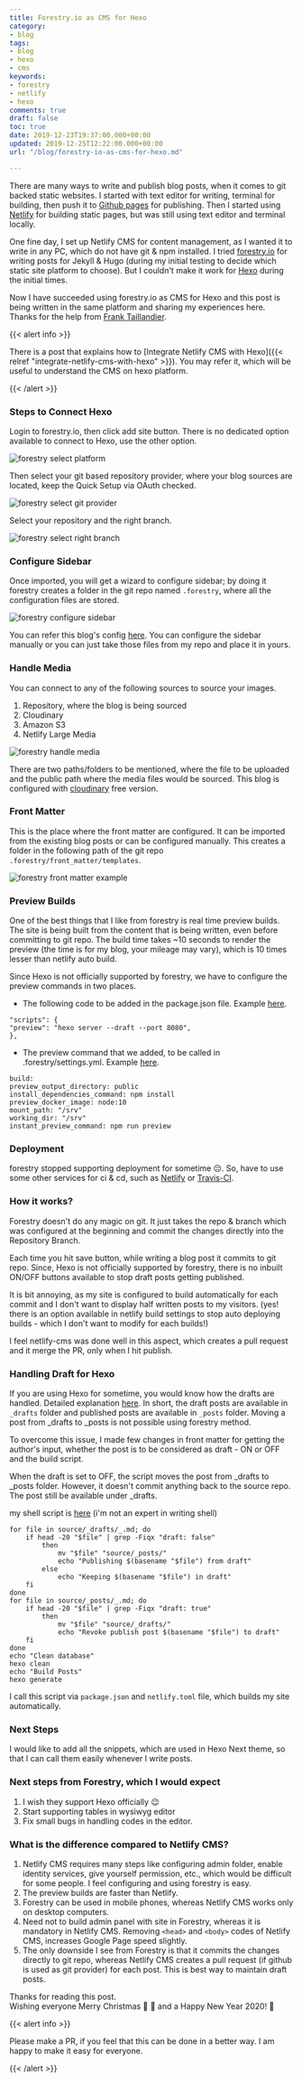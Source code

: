 ```yaml
---
title: Forestry.io as CMS for Hexo
category:
- blog
tags:
- blog
- hexo
- cms
keywords:
- forestry
- netlify
- hexo
comments: true
draft: false
toc: true
date: 2019-12-23T19:37:00.000+00:00
updated: 2019-12-25T12:22:00.000+00:00
url: "/blog/forestry-io-as-cms-for-hexo.md"

---
```

There are many ways to write and publish blog posts, when it comes to git backed static websites.  I started with text editor for writing, terminal for building, then push it to [Github pages](https://pages.github.com/) for publishing.  Then I started using [Netlify](https://app.netlify.com) for building static pages, but was still using text editor and terminal locally.

<!--more-->

One fine day, I set up Netlify CMS for content management, as I wanted it to write in any PC, which do not have git & npm installed. I tried [forestry.io](https://forestry.io) for writing posts for Jekyll & Hugo (during my initial testing to decide which static site platform to choose).  But I couldn't make it work for [Hexo](https://hexo.io) during the initial times.

Now I have succeeded using forestry.io as CMS for Hexo and this post is being written in the same platform and sharing my experiences here. Thanks for the help from [Frank Taillandier](https://github.com/DirtyF).

{{< alert info >}}

There is a post that explains how to [Integrate Netlify CMS with Hexo]({{< relref "integrate-netlify-cms-with-hexo" >}}).  You may refer it, which will be useful to understand the CMS on hexo platform.

{{< /alert >}}

### Steps to Connect Hexo

Login to forestry.io, then click add site button.  There is no dedicated option available to connect to Hexo, use the other option.

![forestry select platform](https://res.cloudinary.com/anbuchelva/image/upload/v1577124196/images/Screenshot_89_ybvaxy.png)

Then select your git based repository provider, where your blog sources are located, keep the Quick Setup via OAuth checked.

![forestry select git provider](https://res.cloudinary.com/anbuchelva/image/upload/v1577124603/images/Screenshot_90_gixnmd.png)

Select your repository and the right branch.

![forestry select right branch](https://res.cloudinary.com/anbuchelva/image/upload/v1577124801/images/Screenshot_91_ogb0bu.png)

### Configure Sidebar

Once imported, you will get a wizard to configure sidebar; by doing it forestry creates a folder in the git repo named `.forestry`, where all the configuration files are stored.

![forestry configure sidebar](https://res.cloudinary.com/anbuchelva/image/upload/v1577125841/images/Screenshot_93_sj7txo.png)

You can refer this blog's config [here](https://github.com/anbuchelva/blog/tree/source/.forestry).  You can configure the sidebar manually or you can just take those files from my repo and place it in yours.

### Handle Media

You can connect to any of the following sources to source your images.

1. Repository, where the blog is being sourced
2. Cloudinary
3. Amazon S3
4. Netlify Large Media

![forestry handle media](https://res.cloudinary.com/anbuchelva/image/upload/v1577126114/images/Screenshot_95_ndprsb.png)

There are two paths/folders to be mentioned, where the file to be uploaded and the public path where the media files would be sourced. This blog is configured with [cloudinary](https://cloudinary.com/) free version.

### Front Matter

This is the place where the front matter are configured.  It can be imported from the existing blog posts or can be configured manually.  This creates a folder in the following path of the git repo `.forestry/front_matter/templates`.

![forestry front matter example](https://res.cloudinary.com/anbuchelva/image/upload/v1577126583/images/Screenshot_98_evjy1i.png)

### Preview Builds

One of the best things that I like from forestry is real time preview builds.  The site is being built from the content that is being written, even before committing to git repo.  The build time takes \~10 seconds to render the preview (the time is for my blog, your mileage may vary), which is 10 times lesser than netlify auto build.

Since Hexo is not officially supported by forestry, we have to configure the preview commands in two places.

* The following code to be added in the package.json file. Example [here](https://github.com/anbuchelva/blog/blob/source/package.json).

```
"scripts": {
"preview": "hexo server --draft --port 8080",
},
```

* The preview command that we added, to be called in  .forestry/settings.yml. Example [here](https://github.com/anbuchelva/blog/blob/source/.forestry/settings.yml).

```
build:
preview_output_directory: public
install_dependencies_command: npm install
preview_docker_image: node:10
mount_path: "/srv"
working_dir: "/srv"
instant_preview_command: npm run preview
```

### Deployment

forestry stopped supporting deployment for sometime :pensive:.  So, have to use some other services for ci & cd, such as [Netlify](https://app.netlify.com) or [Travis-CI](https://travis-ci.org/).

### How it works?

Forestry doesn't do any magic on git. It just takes the repo & branch which was configured at the beginning and commit the changes directly into the Repository Branch.

Each time you hit save button, while writing a blog post it commits to git repo. Since, Hexo is not officially supported by forestry, there is no inbuilt ON/OFF buttons available to stop draft posts getting published.

It is bit annoying, as my site is configured to build automatically for each commit and I don't want to display half written posts to my visitors. (yes! there is an option available in netlify build settings to stop auto deploying builds - which I don't want to modify for each builds!)

I feel netlify-cms was done well in this aspect, which creates a pull request and it merge the PR, only when I hit publish.

### Handling Draft for Hexo

If you are using Hexo for sometime, you would know how the drafts are handled. Detailed explanation [here](https://hexo.io/docs/writing.html#Drafts). In short, the draft posts are available in `_drafts` folder and published posts are available in `_posts` folder.  Moving a post from _drafts to _posts is not possible using forestry method.

To overcome this issue, I made few changes in front matter for getting the author's input, whether the post is to be considered as draft - ON or OFF and the build script.

When the draft is set to OFF, the script moves the post from _drafts to _posts folder.  However, it doesn't commit anything back to the source repo.  The post still be available under _drafts.

my shell script is [here](https://github.com/anbuchelva/blog/blob/source/.forestry/draft.sh) (i'm not an expert in writing shell)

```
for file in source/_drafts/_.md; do	
    if head -20 "$file" | grep -Fiqx "draft: false"
        then
            mv "$file" "source/_posts/"
            echo "Publishing $(basename "$file") from draft"
        else
            echo "Keeping $(basename "$file") in draft"
    fi
done
for file in source/_posts/_.md; do
    if head -20 "$file" | grep -Fiqx "draft: true"
        then
            mv "$file" "source/_drafts/"
            echo "Revoke publish post $(basename "$file") to draft"
    fi
done
echo "Clean database"
hexo clean
echo "Build Posts"
hexo generate
```

I call this script via `package.json` and `netlify.toml` file, which builds my site automatically.

### Next Steps

I would like to add all the snippets, which are used in Hexo Next theme, so that I can call them easily whenever I write posts.

### Next steps from Forestry, which I would expect

1. I wish they support Hexo officially :wink:
2. Start supporting tables in wysiwyg editor
3. Fix small bugs in handling codes in the editor.

### What is the difference compared to Netlify CMS?

1. Netlify CMS requires many steps like configuring admin folder, enable identity services, give yourself permission, etc., which would be difficult for some people. I feel configuring and using forestry is easy. 
2. The preview builds are faster than Netlify.
3. Forestry can be used in mobile phones, whereas Netlify CMS works only on desktop computers.
4. Need not to build admin panel with site in Forestry, whereas it is mandatory in Netlify CMS. Removing `<head>` and `<body>` codes of Netlify CMS, increases Google Page speed slightly.
5. The only downside I see from Forestry is that it commits the changes directly to git repo, whereas Netlify CMS creates a pull request (if github is used as git provider) for each post. This is best way to maintain draft posts.  

Thanks for reading this post.  
Wishing everyone Merry Christmas :christmas_tree: :santa: and a Happy New Year 2020! :tada:

{{< alert info >}}

Please make a PR, if you feel that this can be done in a better way. I am happy to make it easy for everyone.

{{< /alert >}}